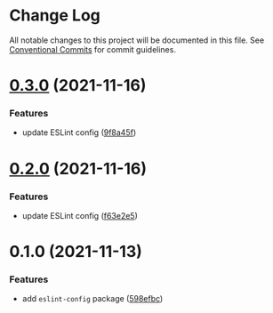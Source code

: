 # Change Log

All notable changes to this project will be documented in this file.
See [Conventional Commits](https://conventionalcommits.org) for commit guidelines.

# [0.3.0](https://github.com/AkuaLabs/utilities/compare/@akualabs/eslint-config@0.2.0...@akualabs/eslint-config@0.3.0) (2021-11-16)


### Features

* update ESLint config ([9f8a45f](https://github.com/AkuaLabs/utilities/commit/9f8a45fee68e0ef1dca85d63fd46f32425acea9a))





# [0.2.0](https://github.com/AkuaLabs/utilities/compare/@akualabs/eslint-config@0.1.0...@akualabs/eslint-config@0.2.0) (2021-11-16)


### Features

* update ESLint config ([f63e2e5](https://github.com/AkuaLabs/utilities/commit/f63e2e56821254bff74e4ad38058dcf7fdf7f186))





# 0.1.0 (2021-11-13)


### Features

* add `eslint-config` package ([598efbc](https://github.com/AkuaLabs/utilities/commit/598efbc0a804ef3c617e0e6cba3be1723d7d425b))

